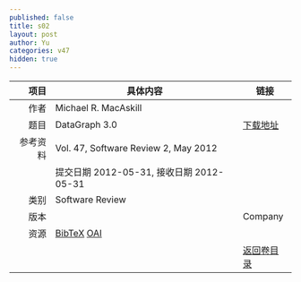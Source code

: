 ```yaml
---
published: false
title: s02
layout: post
author: Yu
categories: v47
hidden: true
---
```


| 项目 | 具体内容 | 链接 |
|---:|---|---|
| 作者 | Michael R. MacAskill| |
| 题目 |DataGraph 3.0 | [下载地址](http://www.jstatsoft.org//v47/s02/paper) |
| 参考资料 |Vol. 47, Software Review 2, May 2012 | |
| | 提交日期 2012-05-31, 接收日期 2012-05-31| | 
| 类别 | Software Review| |
| 版本 || Company || 论文 | DataGraph 3.0  (application/pdf, 592.3 KB)| [下载地址](http://www.jstatsoft.org//v47/s02/paper) |
| 资源 | [BibTeX](http://www.jstatsoft.org//v47/s02/bibtex) [OAI](http://www.jstatsoft.org//oai?verb=GetRecord&identifier=oai.jstatsoft/v47/s02&prefix=oai_dc)| |
| |  | [返回卷目录]({{site.baseurl}}/volume/v47.html) |